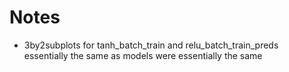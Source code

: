 # Notes
* 3by2subplots for tanh_batch_train and relu_batch_train_preds essentially the same as models were essentially the same